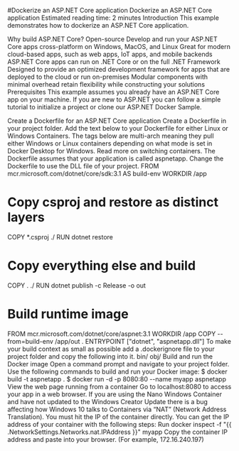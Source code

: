#Dockerize an ASP.NET Core application
Dockerize an ASP.NET Core application
Estimated reading time: 2 minutes
Introduction
This example demonstrates how to dockerize an ASP.NET Core application.

Why build ASP.NET Core?
Open-source
Develop and run your ASP.NET Core apps cross-platform on Windows, MacOS, and Linux
Great for modern cloud-based apps, such as web apps, IoT apps, and mobile backends
ASP.NET Core apps can run on .NET Core or on the full .NET Framework
Designed to provide an optimized development framework for apps that are deployed to the cloud or run on-premises
Modular components with minimal overhead retain flexibility while constructing your solutions
Prerequisites
This example assumes you already have an ASP.NET Core app on your machine. If you are new to ASP.NET you can follow a simple tutorial to initialize a project or clone our ASP.NET Docker Sample.

Create a Dockerfile for an ASP.NET Core application
Create a Dockerfile in your project folder.
Add the text below to your Dockerfile for either Linux or Windows Containers. The tags below are multi-arch meaning they pull either Windows or Linux containers depending on what mode is set in Docker Desktop for Windows. Read more on switching containers.
The Dockerfile assumes that your application is called aspnetapp. Change the Dockerfile to use the DLL file of your project.
FROM mcr.microsoft.com/dotnet/core/sdk:3.1 AS build-env
WORKDIR /app

# Copy csproj and restore as distinct layers
COPY *.csproj ./
RUN dotnet restore

# Copy everything else and build
COPY . ./
RUN dotnet publish -c Release -o out

# Build runtime image
FROM mcr.microsoft.com/dotnet/core/aspnet:3.1
WORKDIR /app
COPY --from=build-env /app/out .
ENTRYPOINT ["dotnet", "aspnetapp.dll"]
To make your build context as small as possible add a .dockerignore file to your project folder and copy the following into it.
bin/
obj/
Build and run the Docker image
Open a command prompt and navigate to your project folder.
Use the following commands to build and run your Docker image:
$ docker build -t aspnetapp .
$ docker run -d -p 8080:80 --name myapp aspnetapp
View the web page running from a container
Go to localhost:8080 to access your app in a web browser.
If you are using the Nano Windows Container and have not updated to the Windows Creator Update there is a bug affecting how Windows 10 talks to Containers via “NAT” (Network Address Translation). You must hit the IP of the container directly. You can get the IP address of your container with the following steps:
Run docker inspect -f "{{ .NetworkSettings.Networks.nat.IPAddress }}" myapp
Copy the container IP address and paste into your browser. (For example, 172.16.240.197)